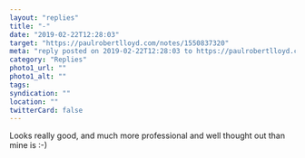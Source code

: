 ```yaml
---
layout: "replies"
title: "-"
date: "2019-02-22T12:28:03"
target: "https://paulrobertlloyd.com/notes/1550837320"
meta: "reply posted on 2019-02-22T12:28:03 to https://paulrobertlloyd.com/notes/1550837320"
category: "Replies"
photo1_url: ""
photo1_alt: ""
tags:
syndication: ""
location: ""
twitterCard: false
---
```

Looks really good, and much more professional and well thought out than mine is :-)
